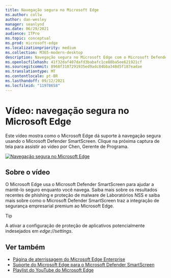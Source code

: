 ```yaml
---
title: Navegação segura no Microsoft Edge
ms.author: collw
author: dan-wesley
manager: seanlynd
ms.date: 06/29/2021
audience: ITPro
ms.topic: conceptual
ms.prod: microsoft-edge
ms.localizationpriority: medium
ms.collection: M365-modern-desktop
description: Navegação segura no Microsoft Edge com o Microsoft Defender SmartScreen
ms.openlocfilehash: 41f32daf407dafd3babafc1ce88ba5ee621921cf
ms.sourcegitcommit: 8968f3107291935ed9adc84bba348d5f187eadae
ms.translationtype: MT
ms.contentlocale: pt-BR
ms.lasthandoff: 09/12/2021
ms.locfileid: "11978658"
---
```

# <a name="video-secure-browsing-on-microsoft-edge"></a>Vídeo: navegação segura no Microsoft Edge

Este vídeo mostra como o Microsoft Edge dá suporte à navegação segura usando o Microsoft Defender SmartScreen. Clique na próxima captura de tela para assistir ao vídeo por Chen, Gerente de Programa.

[![Navegação segura no Microsoft Edge](media/microsoft-edge-video-security-smartscreen/0.png)](http://www.youtube.com/watch?v=s9kk88SkjLw "Secure browsing on Microsoft Edge")

## <a name="about-the-video"></a>Sobre o vídeo

O Microsoft Edge usa o Microsoft Defender SmartScreen para ajudar a mantê-lo seguro enquanto você navega. Saiba mais sobre os resultados recentes de phishing e proteção de malware de Laboratórios NSS e saiba mais sobre como o Microsoft Defender SmartScreen traz a integração de segurança empresarial premium ao Microsoft Edge.

> [!TIP]
> A ativar a configuração de proteção de aplicativos potencialmente indesejados em *edge://settings*.

## <a name="see-also"></a>Ver também

- [Página de aterrissagem do Microsoft Edge Enterprise](https://aka.ms/EdgeEnterprise)
- [Suporte do Microsoft Edge para o Microsoft Defender SmartScreen](microsoft-edge-security-smartscreen.md)
- [Playlist do YouTube do Microsoft Edge](https://www.youtube.com/playlist?list=PLXtHYVsvn_b-uXh1tMeYpT-0iD8tD3tFy)
